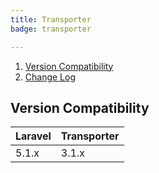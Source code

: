 ```yaml
---
title: Transporter
badge: transporter

---
```


1. [Version Compatibility](#compatibility)
2. [Change Log]({doc-url}/components/transporter/changes#v3-1)

<a name="compatibility"></a>
## Version Compatibility

 Laravel  | Transporter
:---------|:------------
 5.1.x    | 3.1.x
